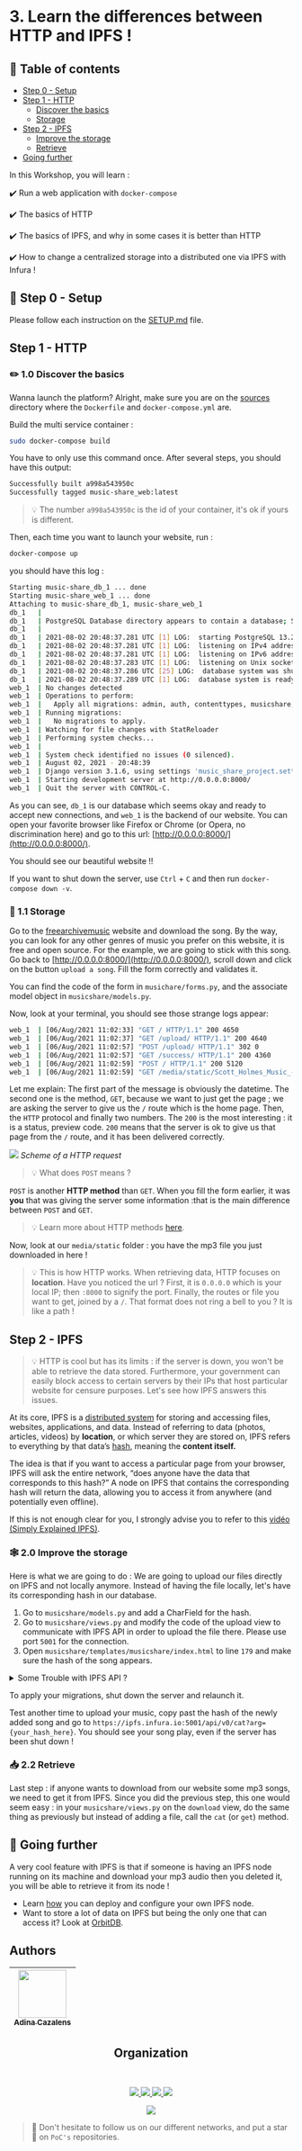 # 3. Learn the differences between HTTP and IPFS !

##  💫 Table of contents
* [Step 0 - Setup](README.md#🔧-step-0---setup)
* [Step 1 - HTTP](README.md#step-1---http)
    * [Discover the basics](README.md#✏️-10-discover-the-basics)
    * [Storage](README.md#💾-11-storage)
* [Step 2 - IPFS](README.md#step-2---ipfs)
    * [Improve the storage](README.md#🕸️-20-improve-the-storage)
    * [Retrieve](README.md#📥-22-retrieve)
* [Going further](README.md#🚀-going-further)
  

In this Workshop, you will learn :

✔️ Run a web application with `docker-compose`

✔️ The basics of HTTP

✔️ The basics of IPFS, and why in some cases it is better than HTTP

✔️ How to change a centralized storage into a distributed one via IPFS with Infura !

## 🔧 Step 0 - Setup
Please follow each instruction on the [SETUP.md](SETUP.md) file.

## Step 1 - HTTP
### ✏️ 1.0 Discover the basics
Wanna launch the platform? Alright, make sure you are on the [sources](./sources.zip) directory where the `Dockerfile` and
`docker-compose.yml` are.

Build the multi service container :
```bash
sudo docker-compose build
```
You have to only use this command once. After several steps, you should have this output:
```bash
Successfully built a998a543950c
Successfully tagged music-share_web:latest
```
> 💡 The number `a998a543950c` is the id of your container, it's ok if yours is different.

Then, each time you want to launch your website, run :
```bash
docker-compose up
```
you should have this log :
```bash
Starting music-share_db_1 ... done
Starting music-share_web_1 ... done
Attaching to music-share_db_1, music-share_web_1
db_1   | 
db_1   | PostgreSQL Database directory appears to contain a database; Skipping initialization
db_1   | 
db_1   | 2021-08-02 20:48:37.281 UTC [1] LOG:  starting PostgreSQL 13.2 (Debian 13.2-1.pgdg100+1) on x86_64-pc-linux-gnu, compiled by gcc (Debian 8.3.0-6) 8.3.0, 64-bit
db_1   | 2021-08-02 20:48:37.281 UTC [1] LOG:  listening on IPv4 address "0.0.0.0", port 5432
db_1   | 2021-08-02 20:48:37.281 UTC [1] LOG:  listening on IPv6 address "::", port 5432
db_1   | 2021-08-02 20:48:37.283 UTC [1] LOG:  listening on Unix socket "/var/run/postgresql/.s.PGSQL.5432"
db_1   | 2021-08-02 20:48:37.286 UTC [25] LOG:  database system was shut down at 2021-08-02 20:48:32 UTC
db_1   | 2021-08-02 20:48:37.289 UTC [1] LOG:  database system is ready to accept connections
web_1  | No changes detected
web_1  | Operations to perform:
web_1  |   Apply all migrations: admin, auth, contenttypes, musicshare, sessions
web_1  | Running migrations:
web_1  |   No migrations to apply.
web_1  | Watching for file changes with StatReloader
web_1  | Performing system checks...
web_1  | 
web_1  | System check identified no issues (0 silenced).
web_1  | August 02, 2021 - 20:48:39
web_1  | Django version 3.1.6, using settings 'music_share_project.settings'
web_1  | Starting development server at http://0.0.0.0:8000/
web_1  | Quit the server with CONTROL-C.

```
As you can see, `db_1` is our database which seems okay and ready to accept new connections,
and `web_1` is the backend of our website. You can open your favorite browser like Firefox or Chrome (or Opera,
no discrimination here) and go to this url: [http://0.0.0.0:8000/](http://0.0.0.0:8000/).

You should see our beautiful website !!

If you want to shut down the server, use `Ctrl` + `C` and then run `docker-compose down -v`.

### 💾 1.1 Storage

Go to the [freearchivemusic](https://freemusicarchive.org/music/Scott_Holmes/rock-background-music/country-road-drive)
website and download the song.
By the way, you can look for any other genres of music you prefer on this website, it is free and open source. For the example, we are going to
stick with this song.
Go back to [http://0.0.0.0:8000/](http://0.0.0.0:8000/), scroll down and click on the button `upload a song`.
Fill the form correctly and validates it. 

You can find the code of the form in `musichare/forms.py`, and the associate model object in
`musicshare/models.py`.

Now, look at your terminal, you should see those strange logs appear:
```bash
web_1  | [06/Aug/2021 11:02:33] "GET / HTTP/1.1" 200 4650
web_1  | [06/Aug/2021 11:02:37] "GET /upload/ HTTP/1.1" 200 4640
web_1  | [06/Aug/2021 11:02:57] "POST /upload/ HTTP/1.1" 302 0
web_1  | [06/Aug/2021 11:02:57] "GET /success/ HTTP/1.1" 200 4360
web_1  | [06/Aug/2021 11:02:59] "POST / HTTP/1.1" 200 5120
web_1  | [06/Aug/2021 11:02:59] "GET /media/static/Scott_Holmes_Music_-_Country_Road_Drive.mp3 HTTP/1.1" 200 8983053
```
Let me explain:
The first part of the message is obviously the datetime. The second one is the method, `GET`, because we want to just
get the page ; we are asking the server to give us the `/` route which is the home page.
Then, the `HTTP` protocol and finally two numbers. The `200` is the most interesting : it is a status, preview code. `200` means
that the server is ok to give us that page from the `/` route, and it has been delivered correctly.

![](http_request_flowchart.png)
*Scheme of a HTTP request*

>💡 What does `POST` means ?

`POST` is another **HTTP method** than `GET`. When you fill the form earlier, it was **you** that was giving the server
some information :that is the main difference between `POST` and `GET`.
 
> 💡 Learn more about HTTP methods [here](https://www.restapitutorial.com/lessons/httpmethods.html).

Now, look at our `media/static` folder : you have the mp3 file you just downloaded in here !
>💡 This is how HTTP works. When retrieving data, HTTP focuses on **location**. Have you noticed the url ?
First, it is `0.0.0.0` which is your local IP; then `:8000` to signify the port. Finally, the routes or file you want to
get, joined by a `/`. That format does not ring a bell to you ? It is like a path !

## Step 2 - IPFS

> 💡 HTTP is cool but has its limits : if the server is down, you won't be able to retrieve the data stored. Furthermore,
your government can easily block access to certain servers by their IPs that host particular website for censure purposes.
Let's see how IPFS answers this issues.

At its core, IPFS is a [distributed system](https://blog.stackpath.com/distributed-system/) for storing and accessing files, websites, applications, and data.
Instead of referring to data (photos, articles, videos) by **location**, or which server they are stored on, IPFS refers
to everything by that data’s [hash](https://docs.ipfs.io/concepts/hashing/#hashes-are-important), meaning the **content itself.**

The idea is that if you want to access a particular page from your browser, IPFS will ask the entire network, “does anyone
have the data that corresponds to this hash?” A node on IPFS that contains the corresponding hash will return the data, allowing you to access it from anywhere (and potentially even offline).

If this is not enough clear for you, I strongly advise you to refer to this [vidéo (Simply Explained IPFS)](https://www.youtube.com/watch?v=5Uj6uR3fp-U).

### 🕸️ 2.0 Improve the storage

Here is what we are going to do : We are going to upload our files directly on IPFS and not locally anymore.
Instead of having the file locally, let's have its corresponding hash in our database.

1. Go to `musicshare/models.py` and add a CharField for the hash.
2. Go to `musicshare/views.py` and modify the code of the upload view to communicate with IPFS API in order to upload the file there.
   Please use port `5001` for the connection.
3. Open `musicshare/templates/musicshare/index.html` to line `179`
   and make sure the hash of the song appears.
   
<details>
<summary>Some Trouble with IPFS API ?</summary>
    Here is some links that could help you:
    <li>
        <a href="https://en.wikipedia.org/wiki/API">What is an API ?</a>
    </li>
    <li>
        <a href="https://infura.io/docs/ipfs">Infura IPFS API</a>
    </li>
    <li>
        <a href="https://pypi.org/project/ipfs-api/">ipfs-Api python package</a>
    </li>
</details>

To apply your migrations, shut down the server and relaunch it.

Test another time to upload your music, copy past the hash of the newly added song and go to `https://ipfs.infura.io:5001/api/v0/cat?arg={your_hash_here}`.
You should see your song play, even if the server has been shut down !

### 📥 2.2 Retrieve
Last step : if anyone wants to download from our website some mp3 songs, we need to get it from IPFS.
Since you did the previous step, this one would seem easy : in your `musicshare/views.py`
 on the `download` view, do the same thing as previously but instead of adding a file, call the `cat` (or `get`) method.

## 🚀 Going further
A very cool feature with IPFS is that if someone is having an IPFS node running on its machine and download your mp3 audio
then you deleted it, you will be able to retrieve it from its node !

* Learn [how](https://docs.ipfs.io/how-to/command-line-quick-start) you can deploy and configure your own IPFS node.
* Want to store a lot of data on IPFS but being the only one that can access it? Look at [OrbitDB](https://orbitdb.org/).

## Authors

| [<img src="https://github.com/NaadiQmmr.png?size=85" width=85><br><sub>Adina Cazalens</sub>](https://github.com/NaadiQmmr) | 
| :---: |
<h2 align=center>
Organization
</h2>
<br/>
<p align='center'>
    <a href="https://www.linkedin.com/company/pocinnovation/mycompany/">
        <img src="https://img.shields.io/badge/LinkedIn-0077B5?style=for-the-badge&logo=linkedin&logoColor=white">
    </a>
    <a href="https://www.instagram.com/pocinnovation/">
        <img src="https://img.shields.io/badge/Instagram-E4405F?style=for-the-badge&logo=instagram&logoColor=white">
    </a>
    <a href="https://twitter.com/PoCInnovation">
        <img src="https://img.shields.io/badge/Twitter-1DA1F2?style=for-the-badge&logo=twitter&logoColor=white">
    </a>
    <a href="https://discord.com/invite/Yqq2ADGDS7">
        <img src="https://img.shields.io/badge/Discord-7289DA?style=for-the-badge&logo=discord&logoColor=white">
    </a>
</p>
<p align=center>
    <a href="https://www.poc-innovation.fr/">
        <img src="https://img.shields.io/badge/WebSite-1a2b6d?style=for-the-badge&logo=GitHub Sponsors&logoColor=white">
    </a>
</p>

> 🚀 Don't hesitate to follow us on our different networks, and put a star 🌟 on `PoC's` repositories.
